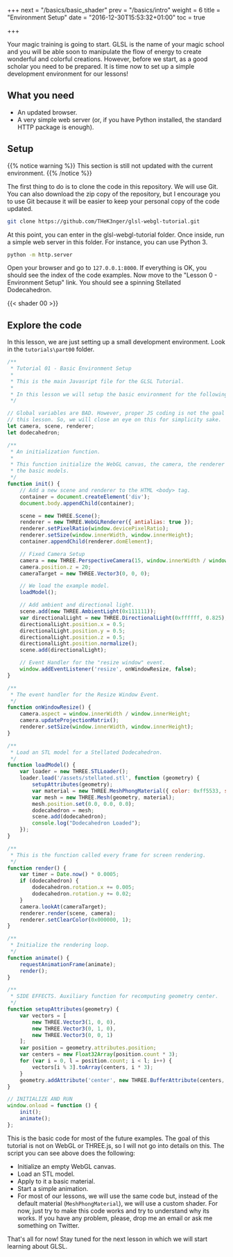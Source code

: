 +++
next = "/basics/basic_shader"
prev = "/basics/intro"
weight = 6
title = "Environment Setup"
date = "2016-12-30T15:53:32+01:00"
toc = true

+++

Your magic training is going to start. GLSL is the name of your magic school and you will be able soon to manipulate the flow of energy to create wonderful and colorful creations. However, before we start, as a good scholar you need to be prepared. It is time now to set up a simple development environment for our lessons!

## What you need

* An updated browser.
* A very simple web server (or, if you have Python installed, the standard HTTP package is enough).

## Setup

{{% notice warning %}}
This section is still not updated with the current environment.
{{% /notice %}}

The first thing to do is to clone the code in this repository. We will use Git. You can also download the zip copy of the repository, but I encourage you to use Git because it will be easier to  keep your personal copy of the code updated.

```bash
git clone https://github.com/THeK3nger/glsl-webgl-tutorial.git
```

At this point, you can enter in the glsl-webgl-tutorial folder. Once inside, run a simple web server in this folder. For instance, you can use Python 3.

```bash
python -m http.server
```

Open your browser and go to `127.0.0.1:8000`. If everything is OK, you should see the index of the code examples. Now move to the "Lesson 0 - Environment Setup" link. You should see a spinning Stellated Dodecahedron.

{{< shader 00 >}}

## Explore the code

In this lesson, we are just setting up a small development environment. Look in the `tutorials\part00` folder.

```js
/**
 * Tutorial 01 - Basic Environment Setup
 * 
 * This is the main Javasript file for the GLSL Tutorial.
 * 
 * In this lesson we will setup the basic environment for the following lessons.
 */

// Global variables are BAD. However, proper JS coding is not the goal for 
// this lesson. So, we will close an eye on this for simplicity sake.
let camera, scene, renderer;
let dodecahedron;

/**
 * An initialization function. 
 * 
 * This function initialize the WebGL canvas, the camera, the renderer and all
 * the basic models.
 */
function init() {
    // Add a new scene and renderer to the HTML <body> tag.
    container = document.createElement('div');
    document.body.appendChild(container);

    scene = new THREE.Scene();
    renderer = new THREE.WebGLRenderer({ antialias: true });
    renderer.setPixelRatio(window.devicePixelRatio);
    renderer.setSize(window.innerWidth, window.innerHeight);
    container.appendChild(renderer.domElement);

    // Fixed Camera Setup
    camera = new THREE.PerspectiveCamera(15, window.innerWidth / window.innerHeight, 1, 2000);
    camera.position.z = 20;
    cameraTarget = new THREE.Vector3(0, 0, 0);

    // We load the example model.
    loadModel();

    // Add ambient and directional light.
    scene.add(new THREE.AmbientLight(0x111111));
    var directionalLight = new THREE.DirectionalLight(0xffffff, 0.825);
    directionalLight.position.x = 0.5;
    directionalLight.position.y = 0.5;
    directionalLight.position.z = 0.5;
    directionalLight.position.normalize();
    scene.add(directionalLight);

    // Event Handler for the "resize window" event.
    window.addEventListener('resize', onWindowResize, false);
}

/**
 * The event handler for the Resize Window Event.
 */
function onWindowResize() {
    camera.aspect = window.innerWidth / window.innerHeight;
    camera.updateProjectionMatrix();
    renderer.setSize(window.innerWidth, window.innerHeight);
}

/**
 * Load an STL model for a Stellated Dodecahedron.
 */
function loadModel() {
    var loader = new THREE.STLLoader();
    loader.load('/assets/stellated.stl', function (geometry) {
        setupAttributes(geometry);
        var material = new THREE.MeshPhongMaterial({ color: 0xff5533, specular: 0x111111, shininess: 200 });
        var mesh = new THREE.Mesh(geometry, material);
        mesh.position.set(0.0, 0.0, 0.0);
        dodecahedron = mesh;
        scene.add(dodecahedron);
        console.log("Dodecahedron Loaded");
    });
}

/**
 * This is the function called every frame for screen rendering.
 */
function render() {
    var timer = Date.now() * 0.0005;
    if (dodecahedron) {
        dodecahedron.rotation.x += 0.005;
        dodecahedron.rotation.y += 0.02;
    }
    camera.lookAt(cameraTarget);
    renderer.render(scene, camera);
    renderer.setClearColor(0x000000, 1);
}

/**
 * Initialize the rendering loop.
 */
function animate() {
    requestAnimationFrame(animate);
    render();
}

/**
 * SIDE EFFECTS. Auxiliary function for recomputing geometry center.
 */
function setupAttributes(geometry) {
    var vectors = [
        new THREE.Vector3(1, 0, 0),
        new THREE.Vector3(0, 1, 0),
        new THREE.Vector3(0, 0, 1)
    ];
    var position = geometry.attributes.position;
    var centers = new Float32Array(position.count * 3);
    for (var i = 0, l = position.count; i < l; i++) {
        vectors[i % 3].toArray(centers, i * 3);
    }
    geometry.addAttribute('center', new THREE.BufferAttribute(centers, 3));
}

// INITIALIZE AND RUN
window.onload = function () {
    init();
    animate();
};
```

This is the basic code for most of the future examples. The goal of this tutorial is not on WebGL or THREE.js, so I will not go into details on this. The script you can see above does the following:

 * Initialize an empty WebGL canvas.
 * Load an STL model.
 * Apply to it a basic material.
 * Start a simple animation.
 * For most of our lessons, we will use the same code but, instead of the default material (`MeshPhongMaterial`), we will use a custom shader. For now, just try to make this code works and try to understand why its works. If you have any problem, please, drop me an email or ask me something on Twitter.

That's all for now! Stay tuned for the next lesson in which we will start learning about GLSL.

